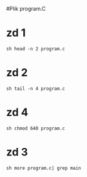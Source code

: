 #Plik program.C

# zd 1
``sh
head -n 2 program.c
``
# zd 2
``sh
tail -n 4 program.c
``

# zd 4
``sh
chmod 640 program.c
``
# zd 3
``sh
more program.c| grep main
``
